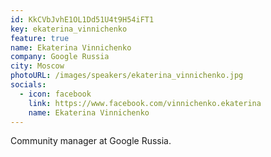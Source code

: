 ```yaml
---
id: KkCVbJvhE1OL1Dd51U4t9H54iFT1
key: ekaterina_vinnichenko
feature: true
name: Ekaterina Vinnichenko
company: Google Russia
city: Moscow
photoURL: /images/speakers/ekaterina_vinnichenko.jpg
socials:
  - icon: facebook
    link: https://www.facebook.com/vinnichenko.ekaterina
    name: Ekaterina Vinnichenko
---
```


Community manager at Google Russia.


